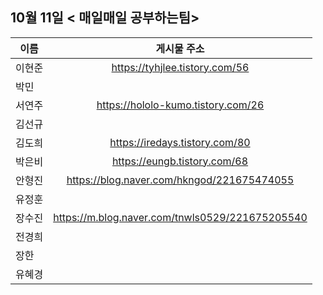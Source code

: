 ## 10월 11일  < 매일매일 공부하는팀>

| 이름   |                   게시물 주소                   |
| ------ | :---------------------------------------------: |
| 이현준 |         https://tyhjlee.tistory.com/56          |
| 박민   |                                                 |
| 서연주 |       https://hololo-kumo.tistory.com/26        |
| 김선규 |                                                 |
| 김도희 |         https://iredays.tistory.com/80          |
| 박은비 |          https://eungb.tistory.com/68           |
| 안형진 |   https://blog.naver.com/hkngod/221675474055    |
| 유정훈 |                                                 |
| 장수진 | https://m.blog.naver.com/tnwls0529/221675205540 |
| 전경희 |                                                 |
| 장한   |                                                 |
| 유혜경 |                                                 |

